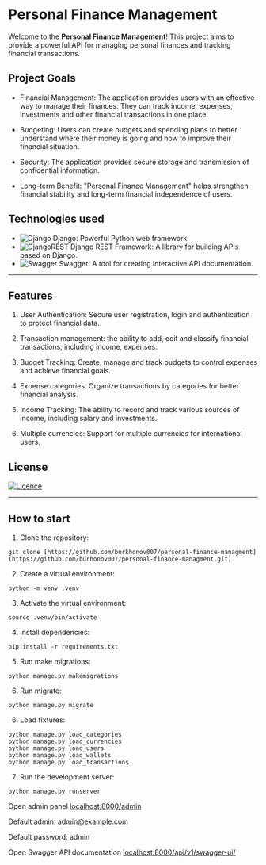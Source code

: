 # Personal Finance Management


Welcome to the **Personal Finance Management**! This project aims to provide a powerful API for managing personal finances and tracking financial transactions.


## Project Goals

- Financial Management: The application provides users with an effective way to manage their finances. They can track income, expenses, investments and other financial transactions in one place.

- Budgeting: Users can create budgets and spending plans to better understand where their money is going and how to improve their financial situation.

- Security: The application provides secure storage and transmission of confidential information.

- Long-term Benefit: "Personal Finance Management" helps strengthen financial stability and long-term financial independence of users.

## Technologies used

- ![Django](https://img.shields.io/badge/django-%23092E20.svg?style=for-the-badge&logo=django&logoColor=white) Django: Powerful Python web framework.
- ![DjangoREST](https://img.shields.io/badge/DJANGO-REST-ff1709?style=for-the-badge&logo=django&logoColor=white&color=ff1709&labelColor=gray) Django REST Framework: A library for building APIs based on Django.
- ![Swagger](https://img.shields.io/badge/-Swagger-%23Clojure?style=for-the-badge&logo=swagger&logoColor=white) Swagger: A tool for creating interactive API documentation.

---

## Features

1) User Authentication: Secure user registration, login and authentication to protect financial data.

2) Transaction management: the ability to add, edit and classify financial transactions, including income, expenses.

3) Budget Tracking: Create, manage and track budgets to control expenses and achieve financial goals.

4) Expense categories. Organize transactions by categories for better financial analysis.

5) Income Tracking: The ability to record and track various sources of income, including salary and investments.

6) Multiple currencies: Support for multiple currencies for international users.

## License

[![Licence](https://img.shields.io/github/license/Ileriayo/markdown-badges?style=for-the-badge)](./LICENSE)

---

## How to start
1) Clone the repository: 
```
git clone [https://github.com/burkhonov007/personal-finance-managment](https://github.com/burhonov007/personal-finance-managment.git)
```
2) Create a virtual environment: 
```
python -m venv .venv
```
3) Activate the virtual environment: 
```
source .venv/bin/activate
```
4) Install dependencies: 
```
pip install -r requirements.txt
```
5) Run make migrations: 
```
python manage.py makemigrations
```
6) Run migrate: 
```
python manage.py migrate
```
6) Load fixtures:
```
python manage.py load_categories
python manage.py load_currencies
python manage.py load_users
python manage.py load_wallets
python manage.py load_transactions
```
7) Run the development server: 
```
python manage.py runserver
```
Open admin panel [localhost:8000/admin](http://localhost:8000/admin)

Default admin: admin@example.com

Default password: admin

Open Swagger API documentation [localhost:8000/api/v1/swagger-ui/](http://localhost:8000/api/v1/swagger-ui/)


